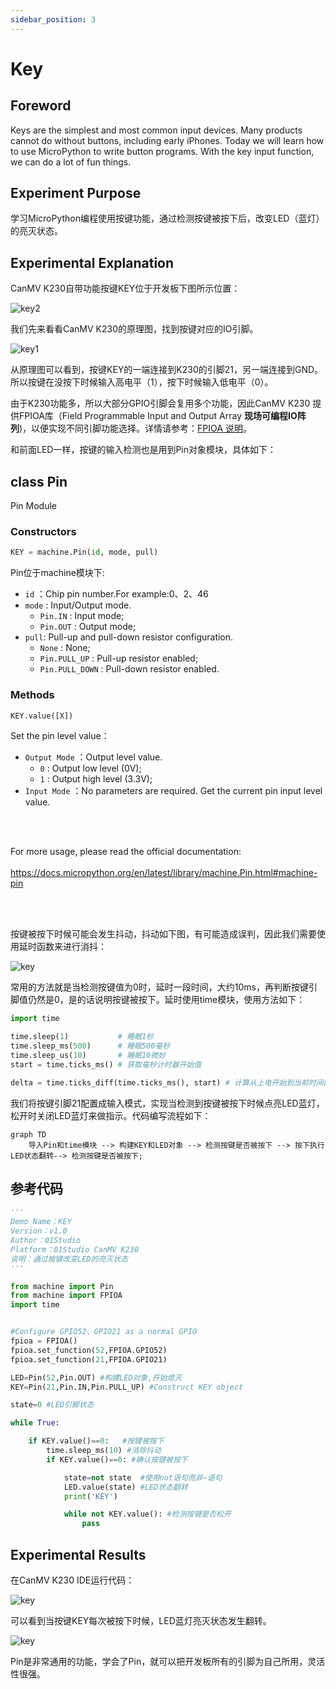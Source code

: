 ```yaml
---
sidebar_position: 3
---
```


# Key

## Foreword
Keys are the simplest and most common input devices. Many products cannot do without buttons, including early iPhones. Today we will learn how to use MicroPython to write button programs. With the key input function, we can do a lot of fun things.

## Experiment Purpose
学习MicroPython编程使用按键功能，通过检测按键被按下后，改变LED（蓝灯）的亮灭状态。

## Experimental Explanation

CanMV K230自带功能按键KEY位于开发板下图所示位置：

![key2](./img/key/key1.png)

我们先来看看CanMV K230的原理图，找到按键对应的IO引脚。

![key1](./img/key/key2.png)

从原理图可以看到，按键KEY的一端连接到K230的引脚21，另一端连接到GND。所以按键在没按下时候输入高电平（1），按下时候输入低电平（0）。

由于K230功能多，所以大部分GPIO引脚会复用多个功能，因此CanMV K230 提供FPIOA库（Field Programmable Input and Output Array **现场可编程IO阵列**)，以便实现不同引脚功能选择。详情请参考：[FPIOA 说明](https://developer.canaan-creative.com/k230_canmv/main/zh/api/machine/K230_CanMV_FPIOA%E6%A8%A1%E5%9D%97API%E6%89%8B%E5%86%8C.html#)。

和前面LED一样，按键的输入检测也是用到Pin对象模块，具体如下：

## class Pin
Pin Module

### Constructors
```python
KEY = machine.Pin(id, mode, pull)
```

Pin位于machine模块下:

- `id` ：Chip pin number.For example:0、2、46
- `mode` : Input/Output mode.
    - `Pin.IN` : Input mode;
    - `Pin.OUT` : Output mode;   
- `pull`: Pull-up and pull-down resistor configuration.
    - `None` : None;
    - `Pin.PULL_UP` : Pull-up resistor enabled;
    - `Pin.PULL_DOWN` : Pull-down resistor enabled.



### Methods
```python
KEY.value([X])
```
Set the pin level value：
- `Output Mode` ：Output level value.
    - `0` :  Output low level (0V);
    - `1` :  Output high level (3.3V);
- `Input Mode` ：No parameters are required. Get the current pin input level value.

<br></br>

For more usage, please read the official documentation:<br></br>
https://docs.micropython.org/en/latest/library/machine.Pin.html#machine-pin

<br></br>

按键被按下时候可能会发生抖动，抖动如下图，有可能造成误判，因此我们需要使用延时函数来进行消抖：

![key](./img/key/key3.png)

常用的方法就是当检测按键值为0时，延时一段时间，大约10ms，再判断按键引脚值仍然是0，是的话说明按键被按下。延时使用time模块，使用方法如下：
```python
import time

time.sleep(1)           # 睡眠1秒
time.sleep_ms(500)      # 睡眠500毫秒
time.sleep_us(10)       # 睡眠10微妙
start = time.ticks_ms() # 获取毫秒计时器开始值

delta = time.ticks_diff(time.ticks_ms(), start) # 计算从上电开始到当前时间的差值
```

我们将按键引脚21配置成输入模式，实现当检测到按键被按下时候点亮LED蓝灯，松开时关闭LED蓝灯来做指示。代码编写流程如下：

```mermaid
graph TD
    导入Pin和time模块 --> 构建KEY和LED对象 --> 检测按键是否被按下 --> 按下执行LED状态翻转--> 检测按键是否被按下;
```

## 参考代码

```python
'''
Demo Name：KEY
Version：v1.0
Author：01Studio
Platform：01Studio CanMV K230
说明：通过按键改变LED的亮灭状态
'''

from machine import Pin
from machine import FPIOA
import time


#Configure GPIO52、GPIO21 as a normal GPIO
fpioa = FPIOA()
fpioa.set_function(52,FPIOA.GPIO52)
fpioa.set_function(21,FPIOA.GPIO21)

LED=Pin(52,Pin.OUT) #构建LED对象,开始熄灭
KEY=Pin(21,Pin.IN,Pin.PULL_UP) #Construct KEY object

state=0 #LED引脚状态

while True:

    if KEY.value()==0:   #按键被按下
        time.sleep_ms(10) #消除抖动
        if KEY.value()==0: #确认按键被按下

            state=not state  #使用not语句而非~语句
            LED.value(state) #LED状态翻转
            print('KEY')

            while not KEY.value(): #检测按键是否松开
                pass

```

## Experimental Results

在CanMV K230 IDE运行代码：

![key](./img/key/key4.png)

可以看到当按键KEY每次被按下时候，LED蓝灯亮灭状态发生翻转。

![key](./img/key/key5.png)

Pin是非常通用的功能，学会了Pin，就可以把开发板所有的引脚为自己所用，灵活性很强。